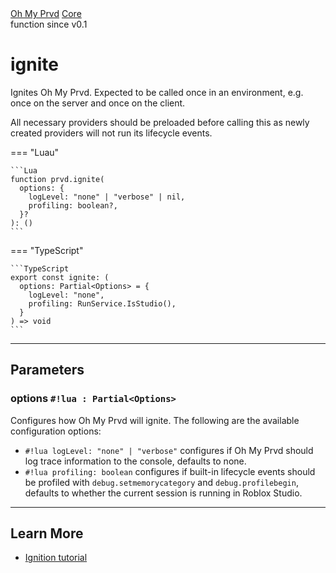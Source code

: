 <div class="ompdoc-api-breadcrumbs">
<a href="../../">Oh My Prvd</a>
<a href="../">Core</a>
</div>

<div class="ompdoc-api-tags">
<span>function</span>
<span>since v0.1</span>
</div>

# ignite

Ignites Oh My Prvd. Expected to be called once in an environment, e.g. once on
the server and once on the client.

All necessary providers should be preloaded before calling this as newly created
providers will not run its lifecycle events.

=== "Luau"

    ```Lua
    function prvd.ignite(
      options: {
        logLevel: "none" | "verbose" | nil,
        profiling: boolean?,
      }?
    ): ()
    ```

=== "TypeScript"

    ```TypeScript
    export const ignite: (
      options: Partial<Options> = {
        logLevel: "none",
        profiling: RunService.IsStudio(),
      }
    ) => void
    ```

---

## Parameters

### options `#!lua : Partial<Options>`

Configures how Oh My Prvd will ignite. The following are the available
configuration options:

- `#!lua logLevel: "none" | "verbose"` configures if Oh My Prvd should log trace
  information to the console, defaults to none.
- `#!lua profiling: boolean` configures if built-in lifecycle events should be
  profiled with `debug.setmemorycategory` and `debug.profilebegin`, defaults to
  whether the current session is running in Roblox Studio.

---

## Learn More

- [Ignition tutorial](../../../get-started/ignition.md)
